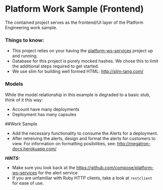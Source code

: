 Platform Work Sample (Frontend)
===============================

The contained project serves as the frontend/UI layer of the Platform Engineering work sample.

### Things to know:

* This project relies on your having the [platform-ws-services](https://github.com/compose/platform-ws-services) project up and running.
* Database for this project is purely mocked hashes.  We chose this to limit the additional steps required to get started.
* We use slim for building well formed HTML: http://slim-lang.com/

### Models

While the model relationship in this example is degraded to a basic
stub, think of it this way:

* Account have many deployments
* Deployment has many capsules

##Work Sample

* Add the necessary functionality to consume the Alerts for a deployment.
* After retreiving the alerts, design and format the alerts for customers to view.  For information on formatting posibilities, see: http://megatron-docs.herokuapp.com/

***HINTS:***

* Make sure you look back at the https://github.com/compose/platform-ws-services for the alert service
* If you are unfamiliar with Ruby HTTP clients, take a look at `restclient` for ease of use.
